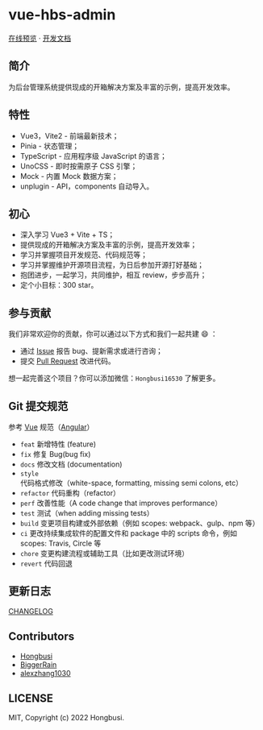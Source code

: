 # vue-hbs-admin

[在线预览](https://vue-hbs-admin.netlify.app) · [开发文档](https://vue-hbs-admin-docs.netlify.app)

## 简介

为后台管理系统提供现成的开箱解决方案及丰富的示例，提高开发效率。

## 特性

- Vue3，Vite2 - 前端最新技术；
- Pinia - 状态管理；
- TypeScript - 应用程序级 JavaScript 的语言；
- UnoCSS - 即时按需原子 CSS 引擎；
- Mock - 内置 Mock 数据方案；
- unplugin - API，components 自动导入。

## 初心

- 深入学习 Vue3 + Vite + TS；
- 提供现成的开箱解决方案及丰富的示例，提高开发效率；
- 学习并掌握项目开发规范、代码规范等；
- 学习并掌握维护开源项目流程，为日后参加开源打好基础；
- 抱团进步，一起学习，共同维护，相互 review，步步高升；
- 定个小目标：300 star。

## 参与贡献

我们非常欢迎你的贡献，你可以通过以下方式和我们一起共建 😄 ：

- 通过 [Issue](https://github.com/Hongbusi/vue-hbs-admin/issues) 报告 bug、提新需求或进行咨询；
- 提交 [Pull Request](https://github.com/Hongbusi/vue-hbs-admin/pulls) 改进代码。

想一起完善这个项目？你可以添加微信：`Hongbusi16530` 了解更多。

## Git 提交规范

参考 [Vue](https://github.com/vuejs/vue/blob/dev/.github/COMMIT_CONVENTION.md) 规范（[Angular](https://github.com/conventional-changelog/conventional-changelog/tree/master/packages/conventional-changelog-angular)）

- `feat` 新增特性 (feature)
- `fix` 修复 Bug(bug fix)
- `docs` 修改文档 (documentation)
- `style` 代码格式修改（white-space, formatting, missing semi colons, etc）
- `refactor` 代码重构（refactor）
- `perf` 改善性能（A code change that improves performance）
- `test` 测试（when adding missing tests）
- `build` 变更项目构建或外部依赖（例如 scopes: webpack、gulp、npm 等）
- `ci` 更改持续集成软件的配置文件和 package 中的 scripts 命令，例如 scopes: Travis, Circle 等
- `chore` 变更构建流程或辅助工具（比如更改测试环境）
- `revert` 代码回退

## 更新日志

[CHANGELOG](./CHANGELOG.md)

## Contributors

- [Hongbusi](https://github.com/Hongbusi)
- [BiggerRain](https://github.com/RainyNight9)
- [alexzhang1030](https://github.com/alexzhang1030)

## LICENSE

MIT, Copyright (c) 2022 Hongbusi.
